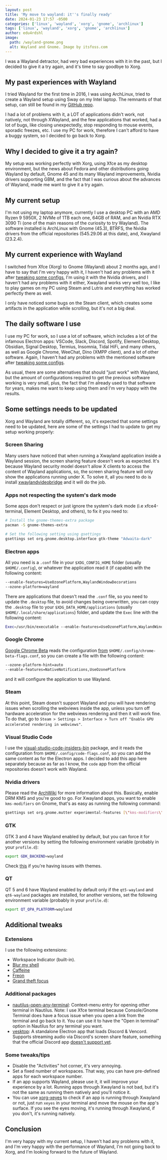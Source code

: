 ```yaml
---
layout: post
title: 'My move to wayland: it''s finally ready'
date: 2024-01-23 17:57 -0500
categories: ['linux', 'wayland', 'xorg', 'gnome', 'archlinux']
tags: ['linux', 'wayland', 'xorg', 'gnome', 'archlinux']
author: edu4rdshl
image:
  path: /wayland-gnome.png
  alt: Wayland and Gnome. Image by itsfoss.com
---
```


I was a Wayland detractor, had very bad experiences with it in the past, but I decided to give it a try again, and it's time to say goodbye to Xorg.

## My past experiences with Wayland

I tried Wayland for the first time in 2016, I was using ArchLinux, tried to create a Wayland setup using Sway on my Intel laptop. The remnants of that setup, can still be found in my [GitHub repo](https://github.com/Edu4rdSHL/linuxscripts/tree/8acc4a6bff033db7291d701169beb8d5c278f3eb/user-config).

I had a lot of problems with it, a LOT of applications didn't work, not natively, not through XWayland, and the few applications that worked, had a lot of bugs, like closing unexpectedly, stop responding to mouse events, sporadic freezes, etc. I use my PC for work, therefore I can't afford to have a buggy system, so I decided to go back to Xorg.
 
## Why I decided to give it a try again?

My setup was working perfectly with Xorg, using Xfce as my desktop environment, but the news about Fedora and other distributions going Wayland by default, Gnome 45 and its many Wayland improvements, Nvidia drivers supporting GBM, and the fact that I was curious about the advances of Wayland, made me want to give it a try again.

## My current setup

I'm not using my laptop anymore, currently I use a desktop PC with an AMD Ryzen 9 5950X, 2 NVMe of 1TB each one, 64GB of RAM, and an Nvidia RTX 3090 Ti (one of the main reasons of the curiosity to try Wayland). The software installed is ArchLinux with Gnome (45.3), BTRFS, the Nvidia drivers from the official repositories (545.29.06 at this date), and, Xwayland (23.2.4).

## My current experience with Wayland

I switched from Xfce (Xorg) to Gnome (Wayland) about 2 months ago, and I have to say that I'm very happy with it, I haven't had any problems with it after [tweaking some configs](#some-settings-needs-to-be-updated), I'm using it with the Nvidia drivers, and I haven't had any problems with it either, Xwayland works very well too, I like to play games on my PC using Steam and Lutris and everything has worked perfectly there as well.

I only have noticed some bugs on the Steam client, which creates some artifacts in the application while scrolling, but it's not a big deal.

## The daily software I use

I use my PC for work, so I use a lot of software, which includes a lot of the infamous Electron apps: VSCode, Slack, Discord, Spotify, Element Desktop, Obsidian, Signal Desktop, Termius, Insomnia, Tidal HiFi, and many others, as well as Google Chrome, WeeChat, Dino (XMPP client), and a lot of other software. Again, I haven't had any problems with the mentioned software after [tweaking some configs](#some-settings-needs-to-be-updated).

As usual, there are some alternatives that should "just work" with Wayland, but the amount of configurations required to get the previous software working is very small, plus, the fact that I'm already used to that software for years, makes me want to keep using them and I'm very happy with the results.

## Some settings needs to be updated

Xorg and Wayland are totally different, so, it's expected that some settings need to be updated, here are some of the settings I had to update to get my setup working properly:

### Screen Sharing

Many users have noticed that when running a Xwayland application inside a Wayland session, the screen sharing feature doesn't work as expected. It's because Wayland security model doesn't allow X clients to access the content of Wayland applications, so, the screen sharing feature will only show the applications running under X. To solve it, all you need to do is install [xwaylandvideobridge](https://invent.kde.org/system/xwaylandvideobridge) and it will do the job.

### Apps not respecting the system's dark mode

Some apps don't respect or just ignore the system's dark mode (i.e xfce4-terminal, Element Desktop, and others), to fix it you need to:

```bash
# Install the gnome-themes-extra package
pacman -S gnome-themes-extra
```

```bash
# Set the following setting using gsettings
gsettings set org.gnome.desktop.interface gtk-theme "Adwaita-dark"
```

### Electron apps

All you need is a `.conf` file in your `$XDG_CONFIG_HOME` folder (usually `$HOME/.config`), or whatever the application read it (if capable) with the following content:

```bash
--enable-features=UseOzonePlatform,WaylandWindowDecorations
--ozone-platform=wayland
```

There are applications that doesn't read the `.conf` file, so you need to update the `.desktop` file, to avoid changes being overwritten, you can copy the `.desktop` file to your `$XDG_DATA_HOME/applications` (usually `$HOME/.local/share/applications`) folder, and update the `Exec` line with the following content:

```bash
Exec=/usr/bin/executable --enable-features=UseOzonePlatform,WaylandWindowDecorations --ozone-platform=wayland
```

### Google Chrome

[Google Chrome Beta](https://aur.archlinux.org/packages/google-chrome-beta) reads the configuration [from](https://aur.archlinux.org/cgit/aur.git/tree/google-chrome-beta.sh?h=google-chrome-beta) `$HOME/.config/chrome-beta-flags.conf`, so you can create a file with the following content:

```bash
--ozone-platform-hint=auto
--enable-features=NativeNotifications,UseOzonePlatform
```

and it will configure the application to use Wayland.

### Steam

At this point, Steam doesn't support Wayland and you will have rendering issues when scrolling the webviews inside the app, unless you turn off hardware acceleration for the webviews rendering and then it will work fine. To do that, go to `Steam > Settings > Interface > Turn off "Enable GPU accelerated rendering in webviews"`.

### Visual Studio Code

I use the [visual-studio-code-insiders-bin](https://aur.archlinux.org/packages/visual-studio-code-insiders-bin) package, and it reads the configuration from `$HOME/.config/code-flags.conf`, so you can add the same content as for the Electron apps. I decided to add this app here separately because as far as I know, the `code` app from the official repositories doesn't work with Wayland.

### Nvidia drivers

Please read the [ArchWiki](https://wiki.archlinux.org/title/wayland#NVIDIA_driver) for more information about this. Basically, enable DRM KMS and you're good to go. For Xwayland apps, you want to enable `kms-modifiers` on Gnome, that's as easy as running the following command:

```bash
gsettings set org.gnome.mutter experimental-features [\"kms-modifiers\"]
```

### GTK

GTK 3 and 4 have Wayland enabled by default, but you can force it for another versions by setting the following environment variable (probably in your `profile.d`):

```bash
export GDK_BACKEND=wayland
```

Check [this](https://wiki.archlinux.org/title/GTK#Wayland_backend) if you're having issues with themes.

### QT

QT 5 and 6 have Wayland enabled by default only if the `qt5-wayland` and `qt6-wayland` packages are installed, for another versions, set the following environment variable (probably in your `profile.d`):

```bash
export QT_QPA_PLATFORM=wayland
```

## Additional tweaks

### Extensions

I use the following extensions:

- Workspace Indicator (built-in).
- [Blur my shell](https://extensions.gnome.org/extension/3193/blur-my-shell/)
- [Caffeine](https://extensions.gnome.org/extension/517/caffeine/)
- [Freon](https://extensions.gnome.org/extension/841/freon/)
- [Grand theft focus](https://extensions.gnome.org/extension/5410/grand-theft-focus/)

### Additional packages

- [nautilus-open-any-terminal](https://aur.archlinux.org/packages/nautilus-open-any-terminal/): Context-menu entry for opening other terminal in Nautilus. Note: I use Xfce terminal because Console/Gnome Terminal does have a focus issue when you open a link from the terminal and go back to it. You can use it to have the "Open in terminal" option in Nautilus for any terminal you want.
- [vesktop](https://aur.archlinux.org/packages/vesktop/): A standalone Electron app that loads Discord & Vencord. Supports streaming audio via Discord's screen share feature, something that the official Discord app [doesn't support yet](https://support.discord.com/hc/en-us/community/posts/360050971374-Linux-Screen-Share-Sound-Support?page=2).

### Some tweaks/tips

- Disable the "Activities" hot corner, it's very annoying.
- Set a fixed number of workspaces. That way, you can have pre-defined apps for each workspace number.
- If an app supports Wayland, please use it, it will improve your experience by a lot. Running apps through Xwayland is not bad, but it's not the same as running them natively and you'll notice it.
- You can use [xorg-xeyes](https://www.archlinux.org/packages/extra/x86_64/xorg-xeyes/) to check if an app is running through Xwayland or not, just run `xeyes` in your terminal and move the mouse on the app's surface. If you see the eyes moving, it's running through Xwayland, if you don't, it's running natively.

## Conclusion

I'm very happy with my current setup, I haven't had any problems with it, and I'm very happy with the performance of Wayland, I'm not going back to Xorg, and I'm looking forward to the future of Wayland.